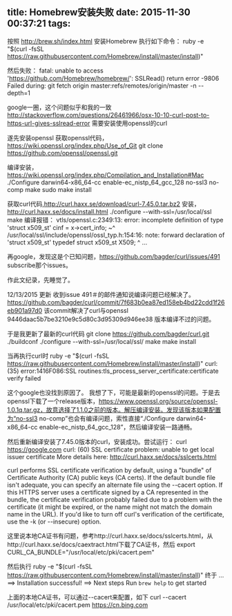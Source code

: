 title: Homebrew安装失败
date: 2015-11-30 00:37:21
tags:
---

按照 http://brew.sh/index.html 安装Homebrew 执行如下命令：
ruby -e "$(curl -fsSL https://raw.githubusercontent.com/Homebrew/install/master/install)"

然后失败：
fatal: unable to access 'https://github.com/Homebrew/homebrew/': SSLRead() return error -9806
Failed during: git fetch origin master:refs/remotes/origin/master -n --depth=1

google一圈，这个问题似乎和我的一致
http://stackoverflow.com/questions/26461966/osx-10-10-curl-post-to-https-url-gives-sslread-error
需要安装使用openssl的curl

遂先安装openssl
获取openssl代码，https://wiki.openssl.org/index.php/Use_of_Git
git clone https://github.com/openssl/openssl.git

编译安装，https://wiki.openssl.org/index.php/Compilation_and_Installation#Mac
./Configure darwin64-x86_64-cc enable-ec_nistp_64_gcc_128  no-ssl3 no-comp 
make
sudo make install

获取curl代码,http://curl.haxx.se/download/curl-7.45.0.tar.bz2
安装，http://curl.haxx.se/docs/install.html
./configure --with-ssl=/usr/local/ssl
make
编译报错：
vtls/openssl.c:2349:13: error: incomplete definition of type 'struct x509_st'
    cinf = x->cert_info;
           ~^
/usr/local/ssl/include/openssl/ossl_typ.h:154:16: note: forward declaration of 'struct x509_st'
typedef struct x509_st X509;
               ^
...

再google，发现这是个已知问题，https://github.com/bagder/curl/issues/491
subscribe那个issues。

作此文纪录，先睡觉了。  

12/13/2015 更新
收到issue 491＃的邮件通知说编译问题已经解决了。
https://github.com/bagder/curl/commit/7f683b0ea87ed158eb4bd22cdd1f26eb901a97d0
该commit解决了curl与openssl 9446daac5b7be3210e9c5d80c3d95309d946ee38 版本编译不过的问题。

于是我更新了最新的curl代码
git clone https://github.com/bagder/curl.git
./buildconf
./configure --with-ssl=/usr/local/ssl/
make
make install

当再执行curl时
ruby -e "$(curl -fsSL https://raw.githubusercontent.com/Homebrew/install/master/install)"
curl: (35) error:1416F086:SSL routines:tls_process_server_certificate:certificate verify failed

这个google也没找到原因了。 我想了下，可能是最新的openssl的问题。于是去openssl下载了一个release版本，https://www.openssl.org/source/openssl-1.0.1q.tar.gz，故意选择了1.1.0之前的版本。解压编译安装。发现该版本如果配置为“no-ssl3 no-comp”也会有编译问题，索性直接“./Configure darwin64-x86_64-cc enable-ec_nistp_64_gcc_128”，然后编译安装一路通畅。

然后重新编译安装了7.45.0版本的curl，安装成功。尝试运行：
curl https://google.com
curl: (60) SSL certificate problem: unable to get local issuer certificate
More details here: http://curl.haxx.se/docs/sslcerts.html

curl performs SSL certificate verification by default, using a "bundle"
 of Certificate Authority (CA) public keys (CA certs). If the default
 bundle file isn't adequate, you can specify an alternate file
 using the --cacert option.
If this HTTPS server uses a certificate signed by a CA represented in
 the bundle, the certificate verification probably failed due to a
 problem with the certificate (it might be expired, or the name might
 not match the domain name in the URL).
If you'd like to turn off curl's verification of the certificate, use
 the -k (or --insecure) option.

这里说本地CA证书有问题，参考http://curl.haxx.se/docs/sslcerts.html，从http://curl.haxx.se/docs/caextract.html下载了CA证书，然后
export CURL_CA_BUNDLE="/usr/local/etc/pki/cacert.pem"

然后执行
ruby -e "$(curl -fsSL https://raw.githubusercontent.com/Homebrew/install/master/install)"
终于
...
==> Installation successful!
==> Next steps
Run `brew help` to get started

上面的本地CA证书，可以通过--cacert来配置，如下
curl --cacert /usr/local/etc/pki/cacert.pem  https://cn.bing.com

